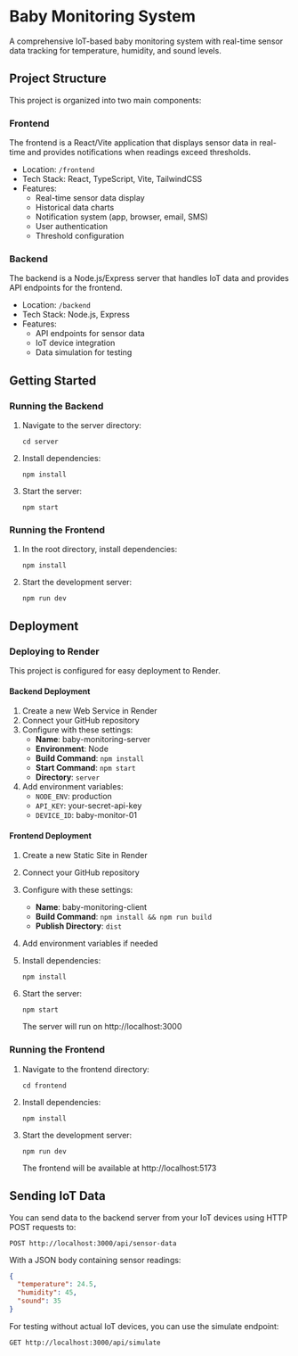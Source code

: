 # Baby Monitoring System

A comprehensive IoT-based baby monitoring system with real-time sensor data tracking for temperature, humidity, and sound levels.

## Project Structure

This project is organized into two main components:

### Frontend

The frontend is a React/Vite application that displays sensor data in real-time and provides notifications when readings exceed thresholds.

- Location: `/frontend`
- Tech Stack: React, TypeScript, Vite, TailwindCSS
- Features:
  - Real-time sensor data display
  - Historical data charts
  - Notification system (app, browser, email, SMS)
  - User authentication
  - Threshold configuration

### Backend

The backend is a Node.js/Express server that handles IoT data and provides API endpoints for the frontend.

- Location: `/backend`
- Tech Stack: Node.js, Express
- Features:
  - API endpoints for sensor data
  - IoT device integration
  - Data simulation for testing

## Getting Started

### Running the Backend

1. Navigate to the server directory:
   ```
   cd server
   ```

2. Install dependencies:
   ```
   npm install
   ```

3. Start the server:
   ```
   npm start
   ```

### Running the Frontend

1. In the root directory, install dependencies:
   ```
   npm install
   ```

2. Start the development server:
   ```
   npm run dev
   ```

## Deployment

### Deploying to Render

This project is configured for easy deployment to Render.

#### Backend Deployment

1. Create a new Web Service in Render
2. Connect your GitHub repository
3. Configure with these settings:
   - **Name**: baby-monitoring-server
   - **Environment**: Node
   - **Build Command**: `npm install`
   - **Start Command**: `npm start`
   - **Directory**: `server`
4. Add environment variables:
   - `NODE_ENV`: production
   - `API_KEY`: your-secret-api-key
   - `DEVICE_ID`: baby-monitor-01

#### Frontend Deployment

1. Create a new Static Site in Render
2. Connect your GitHub repository
3. Configure with these settings:
   - **Name**: baby-monitoring-client
   - **Build Command**: `npm install && npm run build`
   - **Publish Directory**: `dist`
4. Add environment variables if needed

2. Install dependencies:
   ```
   npm install
   ```

3. Start the server:
   ```
   npm start
   ```

   The server will run on http://localhost:3000

### Running the Frontend

1. Navigate to the frontend directory:
   ```
   cd frontend
   ```

2. Install dependencies:
   ```
   npm install
   ```

3. Start the development server:
   ```
   npm run dev
   ```

   The frontend will be available at http://localhost:5173

## Sending IoT Data

You can send data to the backend server from your IoT devices using HTTP POST requests to:

```
POST http://localhost:3000/api/sensor-data
```

With a JSON body containing sensor readings:

```json
{
  "temperature": 24.5,
  "humidity": 45,
  "sound": 35
}
```

For testing without actual IoT devices, you can use the simulate endpoint:

```
GET http://localhost:3000/api/simulate
```
